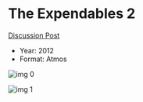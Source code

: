 # The Expendables 2

[Discussion Post](https://www.avsforum.com/threads/bass-eq-for-filtered-movies.2995212/post-58246674)

* Year: 2012
* Format: Atmos

![img 0](https://i.imgur.com/ClOeWMO.jpg)

![img 1](https://i.imgur.com/yH6SrLL.png)

